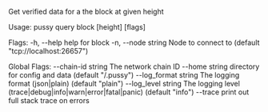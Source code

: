Get verified data for a the block at given height

Usage:
  pussy query block [height] [flags]

Flags:
  -h, --help          help for block
  -n, --node string   Node to connect to (default "tcp://localhost:26657")

Global Flags:
      --chain-id string     The network chain ID
      --home string         directory for config and data (default "/.pussy")
      --log_format string   The logging format (json|plain) (default "plain")
      --log_level string    The logging level (trace|debug|info|warn|error|fatal|panic) (default "info")
      --trace               print out full stack trace on errors
